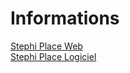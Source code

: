 # Informations  
[Stephi Place Web](https://github.com/jeremydeblaecker/Stephi_Place_Web)  
[Stephi Place Logiciel](https://github.com/jeremydeblaecker/Stephi_Place_Software)  
